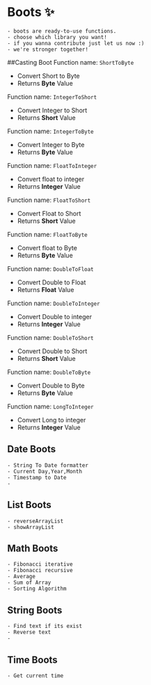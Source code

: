 # Boots ✨
    - boots are ready-to-use functions.
    - choose which library you want!
    - if you wanna contribute just let us now :)
    - we're stronger together!

##Casting Boot
Function name: `ShortToByte`
* Convert Short to Byte
* Returns **Byte** Value

Function name: `IntegerToShort`
* Convert Integer to Short
* Returns **Short** Value

Function name: `IntegerToByte`
* Convert Integer to Byte
* Returns **Byte** Value

Function name: `FloatToInteger`
* Convert float to integer
* Returns **Integer** Value

Function name: `FloatToShort`
* Convert Float to Short
* Returns **Short** Value

Function name: `FloatToByte`
* Convert float to Byte
* Returns **Byte** Value

Function name: `DoubleToFloat`
* Convert Double to Float
* Returns **Float** Value

Function name: `DoubleToInteger`
* Convert Double to integer
* Returns **Integer** Value

Function name: `DoubleToShort`
* Convert Double to Short
* Returns **Short** Value

Function name: `DoubleToByte`
* Convert Double to Byte
* Returns **Byte** Value

Function name: `LongToInteger`
* Convert Long to integer
* Returns **Integer** Value


## Date Boots
    - String To Date formatter
    - Current Day,Year,Month
    - Timestamp to Date
    - 

## List Boots
    - reverseArrayList
    - showArrayList

## Math Boots
    - Fibonacci iterative
    - Fibonacci recursive
    - Average
    - Sum of Array
    - Sorting Algorithm

## String Boots
    - Find text if its exist
    - Reverse text
    - 

## Time Boots
    - Get current time
